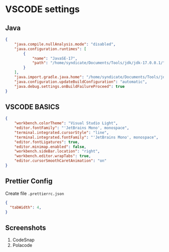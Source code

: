 # VSCODE settings

## Java

```json
{
    "java.compile.nullAnalysis.mode": "disabled",
    "java.configuration.runtimes": [
        {
            "name": "JavaSE-17",
            "path": "/home/syndicate/Documents/Tools/jdk/jdk-17.0.0.1/"
        }
    ],
    "java.import.gradle.java.home": "/home/syndicate/Documents/Tools/jdk/jdk-17.0.0.1/",
    "java.configuration.updateBuildConfiguration": "automatic",
    "java.debug.settings.onBuildFailureProceed": true
}
```

## VSCODE BASICS

```json
{
    "workbench.colorTheme": "Visual Studio Light",
    "editor.fontFamily": "'JetBrains Mono', monospace",
    "terminal.integrated.cursorStyle": "line",
    "terminal.integrated.fontFamily": "'JetBrains Mono', monospace",
    "editor.fontLigatures": true,
    "editor.minimap.enabled": false,
    "workbench.sideBar.location": "right",
    "workbench.editor.wrapTabs": true,
    "editor.cursorSmoothCaretAnimation": "on"
}


```

## Prettier Config

Create file `.prettierrc.json`

```json
{
  "tabWidth": 4,
}
```

## Screenshots

1. CodeSnap
2. Polacode
